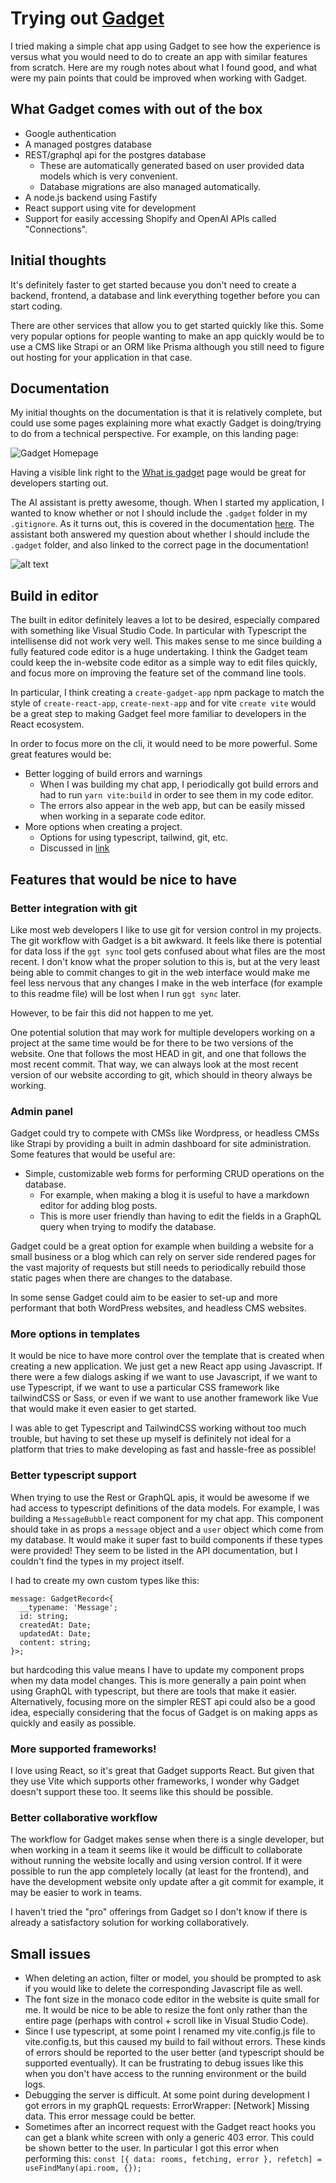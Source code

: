 # Trying out [Gadget](gadget.dev)

I tried making a simple chat app using Gadget to see how the experience is versus what you would need to do to create an app with similar features from scratch. Here are my rough notes about what I found good, and what were my pain points that could be improved when working with Gadget.

## What Gadget comes with out of the box

- Google authentication
- A managed postgres database
- REST/graphql api for the postgres database
  - These are automatically generated based on user provided data models which is very convenient.
  - Database migrations are also managed automatically.
- A node.js backend using Fastify
- React support using vite for development
- Support for easily accessing Shopify and OpenAI APIs called "Connections".

## Initial thoughts

It's definitely faster to get started because you don't need to create a backend, frontend, a database and link everything together before you can start coding.

There are other services that allow you to get started quickly like this. Some very popular options for people wanting to make an app quickly would be to use a CMS like Strapi or an ORM like Prisma although you still need to figure out hosting for your application in that case.

## Documentation

My initial thoughts on the documentation is that it is relatively complete, but could use some pages explaining more what exactly Gadget is doing/trying to do from a technical perspective. For example, on this landing page:

![Gadget Homepage](./pictures/gadget_homepage.png)

Having a visible link right to the [What is gadget](https://docs.gadget.dev/guides/getting-started/what-is-gadget) page would be great for developers starting out.

The AI assistant is pretty awesome, though. When I started my application, I wanted to know whether or not I should include the `.gadget` folder in my `.gitignore`. As it turns out, this is covered in the documentation [here](https://docs.gadget.dev/guides/development-tools/cli#syncing-once). The assistant both answered my question about whether I should include the `.gadget` folder, and also linked to the correct page in the documentation!

![alt text](./pictures/assistant_is_helpful.png)

## Build in editor

The built in editor definitely leaves a lot to be desired, especially compared with something like Visual Studio Code. In particular with Typescript the intellisense did not work very well. This makes sense to me since building a fully featured code editor is a huge undertaking. I think the Gadget team could keep the in-website code editor as a simple way to edit files quickly, and focus more on improving the feature set of the command line tools.

In particular, I think creating a `create-gadget-app` npm package to match the style of `create-react-app`, `create-next-app` and for vite `create vite` would be a great step to making Gadget feel more familiar to developers in the React ecosystem.

In order to focus more on the cli, it would need to be more powerful. Some great features would be:

- Better logging of build errors and warnings
  - When I was building my chat app, I periodically got build errors and had to run `yarn vite:build` in order to see them in my code editor.
  - The errors also appear in the web app, but can be easily missed when working in a separate code editor.
- More options when creating a project.
  - Options for using typescript, tailwind, git, etc.
  - Discussed in [link](more-options-in-templates)

## Features that would be nice to have

### Better integration with git

Like most web developers I like to use git for version control in my projects. The git workflow with Gadget is a bit awkward. It feels like there is potential for data loss if the `ggt sync` tool gets confused about what files are the most recent. I don't know what the proper solution to this is, but at the very least being able to commit changes to git in the web interface would make me feel less nervous that any changes I make in the web interface (for example to this readme file) will be lost when I run `ggt sync` later.

However, to be fair this did not happen to me yet.

One potential solution that may work for multiple developers working on a project at the same time would be for there to be two versions of the website. One that follows the most HEAD in git, and one that follows the most recent commit. That way, we can always look at the most recent version of our website according to git, which should in theory always be working.

### Admin panel

Gadget could try to compete with CMSs like Wordpress, or headless CMSs like Strapi by providing a built in admin dashboard for site administration. Some features that would be useful are:

- Simple, customizable web forms for performing CRUD operations on the database.
  - For example, when making a blog it is useful to have a markdown editor for adding blog posts.
  - This is more user friendly than having to edit the fields in a GraphQL query when trying to modify the database.

Gadget could be a great option for example when building a website for a small business or a blog which can rely on server side rendered pages for the vast majority of requests but still needs to periodically rebuild those static pages when there are changes to the database.

In some sense Gadget could aim to be easier to set-up and more performant that both WordPress websites, and headless CMS websites.

### More options in templates

It would be nice to have more control over the template that is created when creating a new application. We just get a new React app using Javascript. If there were a few dialogs asking if we want to use Javascript, if we want to use Typescript, if we want to use a particular CSS framework like tailwindCSS or Sass, or even if we want to use another framework like Vue that would make it even easier to get started.

I was able to get Typescript and TailwindCSS working without too much trouble, but having to set these up myself is definitely not ideal for a platform that tries to make developing as fast and hassle-free as possible!

### Better typescript support

When trying to use the Rest or GraphQL apis, it would be awesome if we had access to typescript definitions of the data models. For example, I was building a `MessageBubble` react component for my chat app. This component should take in as props a `message` object and a `user` object which come from my database. It would make it super fast to build components if these types were provided! They seem to be listed in the API documentation, but I couldn't find the types in my project itself.

I had to create my own custom types like this:

```
message: GadgetRecord<{
  __typename: 'Message';
  id: string;
  createdAt: Date;
  updatedAt: Date;
  content: string;
}>;
```

but hardcoding this value means I have to update my component props when my data model changes. This is more generally a pain point when using GraphQL with typescript, but there are tools that make it easier. Alternatively, focusing more on the simpler REST api could also be a good idea, especially considering that the focus of Gadget is on making apps as quickly and easily as possible.

### More supported frameworks!

I love using React, so it's great that Gadget supports React. But given that they use Vite which supports other frameworks, I wonder why Gadget doesn't support these too. It seems like this should be possible.

### Better collaborative workflow

The workflow for Gadget makes sense when there is a single developer, but when working in a team it seems like it would be difficult to collaborate without running the website locally and using version control. If it were possible to run the app completely locally (at least for the frontend), and have the development website only update after a git commit for example, it may be easier to work in teams.

I haven't tried the "pro" offerings from Gadget so I don't know if there is already a satisfactory solution for working collaboratively.

## Small issues

- When deleting an action, filter or model, you should be prompted to ask if you would like to delete the corresponding Javascript file as well.
- The font size in the monaco code editor in the website is quite small for me. It would be nice to be able to resize the font only rather than the entire page (perhaps with control + scroll like in Visual Studio Code).
- Since I use typescript, at some point I renamed my vite.config.js file to vite.config.ts, but this caused my build to fail without errors. These kinds of errors should be reported to the user better (and typescript should be supported eventually). It can be frustrating to debug issues like this when you don't have access to the running environment or the build logs.
- Debugging the server is difficult. At some point during development I got errors in my graphQL requests: ErrorWrapper: [Network] Missing data. This error message could be better.
- Sometimes after an incorrect request with the Gadget react hooks you can get a blank white screen with only a generic 403 error. This could be shown better to the user. In particular I got this error when performing this: `const [{ data: rooms, fetching, error }, refetch] = useFindMany(api.room, {});`
